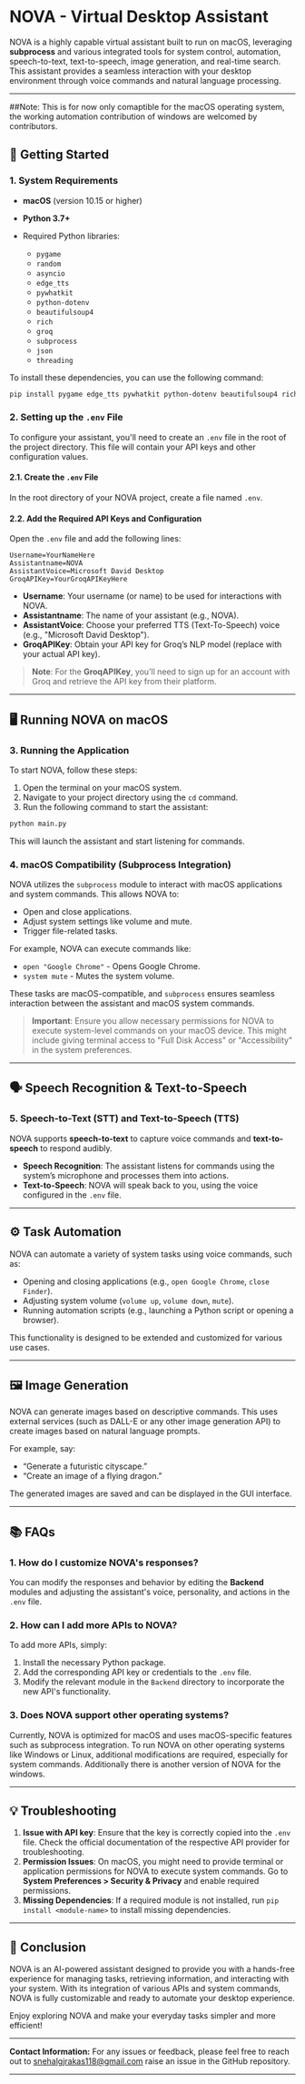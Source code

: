 # NOVA - Virtual Desktop Assistant

NOVA is a highly capable virtual assistant built to run on macOS, leveraging **subprocess** and various integrated tools for system control, automation, speech-to-text, text-to-speech, image generation, and real-time search. This assistant provides a seamless interaction with your desktop environment through voice commands and natural language processing.

---
##Note: This is for now only comaptible for the macOS operating system, the working automation contribution of windows are welcomed by contributors.

## 🚀 Getting Started

### 1. **System Requirements**

* **macOS** (version 10.15 or higher)
* **Python 3.7+**
* Required Python libraries:

  * `pygame`
  * `random`
  * `asyncio`
  * `edge_tts`
  * `pywhatkit`
  * `python-dotenv`
  * `beautifulsoup4`
  * `rich`
  * `groq`
  * `subprocess`
  * `json`
  * `threading`

To install these dependencies, you can use the following command:

```bash
pip install pygame edge_tts pywhatkit python-dotenv beautifulsoup4 rich groq
```

### 2. **Setting up the `.env` File**

To configure your assistant, you'll need to create an `.env` file in the root of the project directory. This file will contain your API keys and other configuration values.

#### 2.1. **Create the `.env` File**

In the root directory of your NOVA project, create a file named `.env`.

#### 2.2. **Add the Required API Keys and Configuration**

Open the `.env` file and add the following lines:

```
Username=YourNameHere
Assistantname=NOVA
AssistantVoice=Microsoft David Desktop
GroqAPIKey=YourGroqAPIKeyHere
```

* **Username**: Your username (or name) to be used for interactions with NOVA.
* **Assistantname**: The name of your assistant (e.g., NOVA).
* **AssistantVoice**: Choose your preferred TTS (Text-To-Speech) voice (e.g., "Microsoft David Desktop").
* **GroqAPIKey**: Obtain your API key for Groq’s NLP model (replace with your actual API key).

> **Note**: For the **GroqAPIKey**, you’ll need to sign up for an account with Groq and retrieve the API key from their platform.

---

## 🖥️ Running NOVA on macOS

### 3. **Running the Application**

To start NOVA, follow these steps:

1. Open the terminal on your macOS system.
2. Navigate to your project directory using the `cd` command.
3. Run the following command to start the assistant:

```bash
python main.py
```

This will launch the assistant and start listening for commands.

### 4. **macOS Compatibility (Subprocess Integration)**

NOVA utilizes the `subprocess` module to interact with macOS applications and system commands. This allows NOVA to:

* Open and close applications.
* Adjust system settings like volume and mute.
* Trigger file-related tasks.

For example, NOVA can execute commands like:

* `open "Google Chrome"` - Opens Google Chrome.
* `system mute` - Mutes the system volume.

These tasks are macOS-compatible, and `subprocess` ensures seamless interaction between the assistant and macOS system commands.

> **Important**: Ensure you allow necessary permissions for NOVA to execute system-level commands on your macOS device. This might include giving terminal access to "Full Disk Access" or "Accessibility" in the system preferences.

---

## 🗣️ Speech Recognition & Text-to-Speech

### 5. **Speech-to-Text (STT) and Text-to-Speech (TTS)**

NOVA supports **speech-to-text** to capture voice commands and **text-to-speech** to respond audibly.

* **Speech Recognition**: The assistant listens for commands using the system’s microphone and processes them into actions.
* **Text-to-Speech**: NOVA will speak back to you, using the voice configured in the `.env` file.

---

## ⚙️ Task Automation

NOVA can automate a variety of system tasks using voice commands, such as:

* Opening and closing applications (e.g., `open Google Chrome`, `close Finder`).
* Adjusting system volume (`volume up`, `volume down`, `mute`).
* Running automation scripts (e.g., launching a Python script or opening a browser).

This functionality is designed to be extended and customized for various use cases.

---

## 🖼️ Image Generation

NOVA can generate images based on descriptive commands. This uses external services (such as DALL-E or any other image generation API) to create images based on natural language prompts.

For example, say:

* “Generate a futuristic cityscape.”
* “Create an image of a flying dragon.”

The generated images are saved and can be displayed in the GUI interface.

---

## 📚 FAQs

### 1. **How do I customize NOVA's responses?**

You can modify the responses and behavior by editing the **Backend** modules and adjusting the assistant's voice, personality, and actions in the `.env` file.

### 2. **How can I add more APIs to NOVA?**

To add more APIs, simply:

1. Install the necessary Python package.
2. Add the corresponding API key or credentials to the `.env` file.
3. Modify the relevant module in the `Backend` directory to incorporate the new API's functionality.

### 3. **Does NOVA support other operating systems?**

Currently, NOVA is optimized for macOS and uses macOS-specific features such as subprocess integration. To run NOVA on other operating systems like Windows or Linux, additional modifications are required, especially for system commands. Additionally there is another version of NOVA for the windows.

---

## 💡 Troubleshooting

1. **Issue with API key**: Ensure that the key is correctly copied into the `.env` file. Check the official documentation of the respective API provider for troubleshooting.
2. **Permission Issues**: On macOS, you might need to provide terminal or application permissions for NOVA to execute system commands. Go to **System Preferences > Security & Privacy** and enable required permissions.
3. **Missing Dependencies**: If a required module is not installed, run `pip install <module-name>` to install missing dependencies.

---

## 🤖 Conclusion

NOVA is an AI-powered assistant designed to provide you with a hands-free experience for managing tasks, retrieving information, and interacting with your system. With its integration of various APIs and system commands, NOVA is fully customizable and ready to automate your desktop experience.

Enjoy exploring NOVA and make your everyday tasks simpler and more efficient!

---


**Contact Information:**
For any issues or feedback, please feel free to reach out to snehalgjrakas118@gmail.com raise an issue in the GitHub repository.

---

